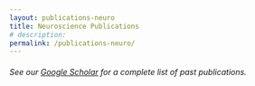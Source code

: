 ```yaml
---
layout: publications-neuro
title: Neuroscience Publications
# description: 
permalink: /publications-neuro/
---
```


###### See our [Google Scholar](https://scholar.google.com/citations?user=k93FQp4AAAAJ&hl=en) for a complete list of past publications.


